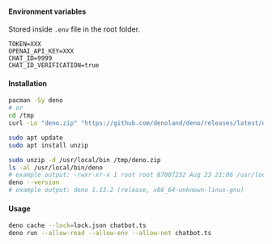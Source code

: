 #### Environment variables

Stored inside `.env` file in the root folder.
```dotenv
TOKEN=XXX
OPENAI_API_KEY=XXX
CHAT_ID=9999
CHAT_ID_VERIFICATION=true
```

#### Installation

```bash
pacman -Sy deno
# or
cd /tmp
curl -Lo "deno.zip" "https://github.com/denoland/deno/releases/latest/download/deno-x86_64-unknown-linux-gnu.zip"

sudo apt update
sudo apt install unzip

sudo unzip -d /usr/local/bin /tmp/deno.zip
ls -al /usr/local/bin/deno
# example output: -rwxr-xr-x 1 root root 87007232 Aug 23 21:06 /usr/local/bin/deno
deno --version
# example output: deno 1.13.2 (release, x86_64-unknown-linux-gnu)
```

#### Usage
```bash
deno cache --lock=lock.json chatbot.ts
deno run --allow-read --allow-env --allow-net chatbot.ts
```
